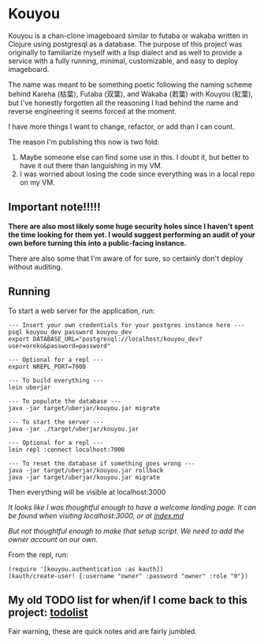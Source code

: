 # Kouyou

Kouyou is a chan-clone imageboard similar to futaba or wakaba written in Clojure using postgresql as a database.
The purpose of this project was originally to familiarize myself with a lisp dialect and as well to provide a service with a fully running, minimal, customizable, and easy to deploy imageboard.

The name was meant to be something poetic following the naming scheme behind Kareha (枯葉), Futaba (双葉), and Wakaba (若葉) with Kouyou (紅葉), but I've honestly forgotten all the reasoning I had behind the name and reverse engineering it seems forced at the moment.

I have more things I want to change, refactor, or add than I can count.

The reason I'm publishing this now is two fold:
1. Maybe someone else can find some use in this. I doubt it, but better to have it out there than languishing in my VM.
2. I was worried about losing the code since everything was in a local repo on my VM.

## Important note!!!!!
**There are also most likely some huge security holes since I haven't spent the time looking for them yet. I would suggest performing an audit of your own before turning this into a public-facing instance.**

There are also some that I'm aware of for sure, so certainly don't deploy without auditing. 


## Running

To start a web server for the application, run:

    --- Insert your own credentials for your postgres instance here ---
    psql kouyou_dev password kouyou_dev
    export DATABASE_URL="postgresql://localhost/kouyou_dev?user=oreko&password=password"
    
    --- Optional for a repl ---
    export NREPL_PORT=7000
    
    --- To build everything ---
    lein uberjar
    
    --- To populate the database ---
    java -jar target/uberjar/kouyou.jar migrate
    
    --- To start the server ---
    java -jar ./target/uberjar/kouyou.jar
    
    --- Optional for a repl ---
    lein repl :connect localhost:7000
    
    --- To reset the database if something goes wrong ---
    java -jar target/uberjar/kouyou.jar rollback
    java -jar target/uberjar/kouyou.jar migrate
    
Then everything will be visible at localhost:3000

_It looks like I was thoughtful enough to have a welcome landing page. It can be found when visiting localhost:3000, or at [index.md](resources/markdown/index.md)_

_But not thoughtful enough to make that setup script. 
We need to add the owner account on our own._

From the repl, run:

    (require '[kouyou.authentication :as kauth])
    (kauth/create-user! {:username "owner" :password "owner" :role "0"})

## My old TODO list for when/if I come back to this project: [todolist](todo.txt)
Fair warning, these are quick notes and are fairly jumbled.
